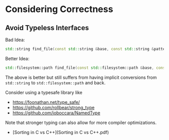 # Considering Correctness

## Avoid Typeless Interfaces


Bad Idea:

```cpp
std::string find_file(const std::string &base, const std::string &pattern);
```

Better Idea:

```cpp
std::filesystem::path find_file(const std::filesystem::path &base, const std::regex &pattern);
```

The above is better but still suffers from having implicit conversions from `std::string` to `std::filesystem::path` and back.

Consider using a typesafe library like

 * https://foonathan.net/type_safe/
 * https://github.com/rollbear/strong_type
 * https://github.com/joboccara/NamedType

Note that stronger typing can also allow for more compiler optimizations.

* [Sorting in C vs C++](Sorting in C vs C++.pdf)
